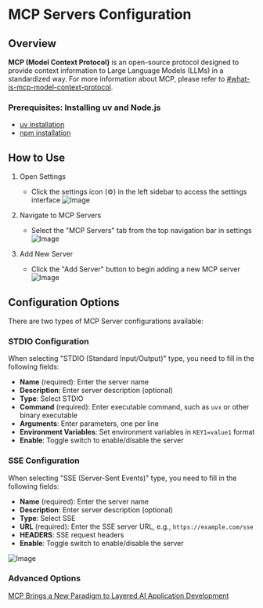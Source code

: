 # MCP Servers Configuration

## Overview

**MCP (Model Context Protocol)** is an open-source protocol designed to provide context information to Large Language Models (LLMs) in a standardized way. For more information about MCP, please refer to [#what-is-mcp-model-context-protocol](https://modelcontextprotocol.io/introduction).

### Prerequisites: Installing uv and Node.js

- [uv installation](https://docs.astral.sh/uv/getting-started/installation/)
- [npm installation](https://nodejs.org/en/download)

## How to Use

1. Open Settings
   - Click the settings icon (⚙️) in the left sidebar to access the settings interface
  ![Image](https://sf16-sg.tiktokcdn.com/obj/eden-sg/100upeupq/1.png)

2. Navigate to MCP Servers
   - Select the "MCP Servers" tab from the top navigation bar in settings
  ![Image](https://sf16-sg.tiktokcdn.com/obj/eden-sg/100upeupq/2.png)

3. Add New Server
   - Click the "Add Server" button to begin adding a new MCP server
  ![Image](https://sf16-sg.tiktokcdn.com/obj/eden-sg/100upeupq/3.png)


## Configuration Options

There are two types of MCP Server configurations available:

### STDIO Configuration

When selecting "STDIO (Standard Input/Output)" type, you need to fill in the following fields:
- **Name** (required): Enter the server name
- **Description**: Enter server description (optional)
- **Type**: Select STDIO
- **Command** (required): Enter executable command, such as `uvx` or other binary executable
- **Arguments**: Enter parameters, one per line
- **Environment Variables**: Set environment variables in `KEY1=value1` format
- **Enable**: Toggle switch to enable/disable the server

### SSE Configuration

When selecting "SSE (Server-Sent Events)" type, you need to fill in the following fields:
- **Name** (required): Enter the server name
- **Description**: Enter server description (optional)
- **Type**: Select SSE
- **URL** (required): Enter the SSE server URL, e.g., `https://example.com/sse`
- **HEADERS**: SSE request headers
- **Enable**: Toggle switch to enable/disable the server

![Image](https://sf16-sg.tiktokcdn.com/obj/eden-sg/100upeupq/4.png)

### Advanced Options

[MCP Brings a New Paradigm to Layered AI Application Development](https://agent-tars.com/2025/03/25/mcp-brings-a-new-paradigm-to-layered-ai-app-development)


